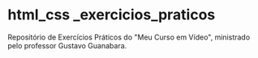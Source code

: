 # html_css _exercicios_praticos
 Repositório de Exercícios Práticos do "Meu Curso em Vídeo", ministrado pelo professor Gustavo Guanabara.
